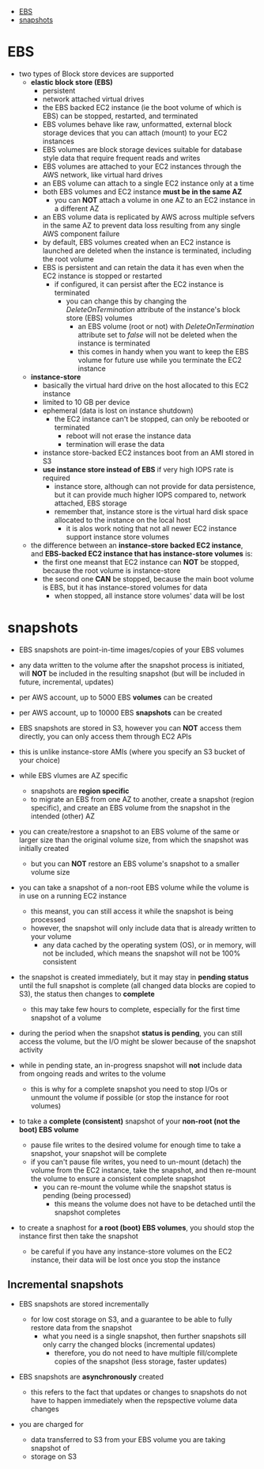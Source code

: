 -   [EBS](#ebs)
-   [snapshots](#snapshots)

# EBS

-   two types of Block store devices are supported
    -   **elastic block store (EBS)**
        -   persistent
        -   network attached virtual drives
        -   the EBS backed EC2 instance (ie the boot volume of which is EBS) can be stopped, restarted, and terminated
        -   EBS volumes behave like raw, unformatted, external block storage devices that you can attach (mount) to your EC2 instances
        -   EBS volumes are block storage devices suitable for database style data that require frequent reads and writes
        -   EBS volumes are attached to your EC2 instances through the AWS network, like virtual hard drives
        -   an EBS volume can attach to a single EC2 instance only at a time
        -   both EBS volumes and EC2 instance **must be in the same AZ**
            -   you can **NOT** attach a volume in one AZ to an EC2 instance in a different AZ
        -   an EBS volume data is replicated by AWS across multiple sefvers in the same AZ to prevent data loss resulting from any single AWS component failure
        -   by default, EBS volumes created when an EC2 instance is launched are deleted when the instance is terminated, including the root volume
        -   EBS is persistent and can retain the data it has even when the EC2 instance is stopped or restarted
            -   if configured, it can persist after the EC2 instance is terminated
                -   you can change this by changing the _DeleteOnTermination_ attribute of the instance's block store (EBS) volumes
                    -   an EBS volume (root or not) with _DeleteOnTermination_ attribute set to _false_ will not be deleted when the instance is terminated
                    -   this comes in handy when you want to keep the EBS volume for future use while you terminate the EC2 instance
    -   **instance-store**
        -   basically the virtual hard drive on the host allocated to this EC2 instance
        -   limited to 10 GB per device
        -   ephemeral (data is lost on instance shutdown)
            -   the EC2 instance can't be stopped, can only be rebooted or terminated
                -   reboot will not erase the instance data
                -   termination will erase the data
        -   instance store-backed EC2 instances boot from an AMI stored in S3
        -   **use instance store instead of EBS** if very high IOPS rate is required
            -   instance store, although can not provide for data persistence, but it can provide much higher IOPS compared to, network attached, EBS storage
            -   remember that, instance store is the virtual hard disk space allocated to the instance on the local host
                -   it is alos work noting that not all newer EC2 instance support instance store volumes
    -   the difference between an **instance-store backed EC2 instance**, and **EBS-backed EC2 instance that has instance-store volumes** is:
        -   the first one meanst that EC2 instance can **NOT** be stopped, because the root volume is instance-store
        -   the second one **CAN** be stopped, because the main boot volume is EBS, but it has instance-stored volumes for data
            -   when stopped, all instance store volumes' data will be lost

# snapshots

-   EBS snapshots are point-in-time images/copies of your EBS volumes
-   any data written to the volume after the snapshot process is initiated, will **NOT** be included in the resulting snapshot (but will be included in future, incremental, updates)
-   per AWS account, up to 5000 EBS **volumes** can be created
-   per AWS account, up to 10000 EBS **snapshots** can be created
-   EBS snapshots are stored in S3, however you can **NOT** access them directly, you can only access them through EC2 APIs
-   this is unlike instance-store AMIs (where you specify an S3 bucket of your choice)
-   while EBS vlumes are AZ specific
    -   snapshots are **region specific**
    -   to migrate an EBS from one AZ to another, create a snapshot (region specific), and create an EBS volume from the snapshot in the intended (other) AZ
-   you can create/restore a snapshot to an EBS volume of the same or larger size than the original volume size, from which the snapshot was initially created

    -   but you can **NOT** restore an EBS volume's snapshot to a smaller volume size

-   you can take a snapshot of a non-root EBS volume while the volume is in use on a running EC2 instance
    -   this meanst, you can still access it while the snapshot is being processed
    -   however, the snapshot will only include data that is already written to your volume
        -   any data cached by the operating system (OS), or in memory, will not be included, which means the snapshot will not be 100% consistent
-   the snapshot is created immediately, but it may stay in **pending status** until the full snapshot is complete (all changed data blocks are copied to S3), the status then changes to **complete**
    -   this may take few hours to complete, especially for the first time snapshot of a volume
-   during the period when the snapshot **status is pending**, you can still access the volume, but the I/O might be slower because of the snapshot activity
-   while in pending state, an in-progress snapshot will **not** include data from ongoing reads and writes to the volume

    -   this is why for a complete snapshot you need to stop I/Os or unmount the volume if possible (or stop the instance for root volumes)

-   to take a **complete (consistent)** snapshot of your **non-root (not the boot) EBS volume**
    -   pause file writes to the desired volume for enough time to take a snapshot, your snapshot will be complete
    -   if you can't pause file writes, you need to un-mount (detach) the volume from the EC2 instance, take the snapshot, and then re-mount the volume to ensure a consistent complete snapshot
        -   you can re-mount the volume while the snapshot status is pending (being processed)
            -   this means the volume does not have to be detached until the snapshot completes
-   to create a snaphost for **a root (boot) EBS volumes**, you should stop the instance first then take the snapshot
    -   be careful if you have any instance-store volumes on the EC2 instance, their data will be lost once you stop the instance

## Incremental snapshots

-   EBS snapshots are stored incrementally

    -   for low cost storage on S3, and a guarantee to be able to fully restore data from the snapshot
        -   what you need is a single snapshot, then further snapshots sill only carry the changed blocks (incremental updates)
            -   therefore, you do not need to have multiple fill/complete copies of the snapshot (less storage, faster updates)

-   EBS snapshots are **asynchronously** created
    -   this refers to the fact that updates or changes to snapshots do not have to happen immediately when the repspective volume data changes
-   you are charged for
    -   data transferred to S3 from your EBS volume you are taking snapshot of
    -   storage on S3
